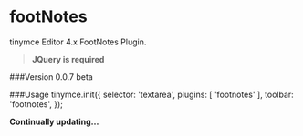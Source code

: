 # footNotes
tinymce Editor 4.x FootNotes Plugin.
> **JQuery is required**

###Version
0.0.7 beta

###Usage
    tinymce.init({
      selector: 'textarea',
      plugins: [
        'footnotes'
      ],
      toolbar: 'footnotes',
    });

**Continually updating...**
